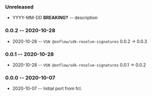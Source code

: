 ### Unreleased

- YYYY-MM-DD **BREAKING?** -- description

### 0.0.2 -- 2020-10-28

- 2020-10-28 -- `VSN @onflow/sdk-resolve-signatures` 0.0.2 -> 0.0.3

### 0.0.1 -- 2020-10-28

- 2020-10-28 -- `VSN @onflow/sdk-resolve-signatures` 0.0.1 -> 0.0.2

### 0.0.0 -- 2020-10-07

- 2020-10-07 -- Initial port from fcl.
